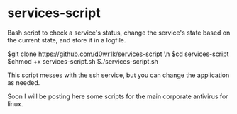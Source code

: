 # services-script
Bash script to check a service's status, change the service's state based on the current state, and store it in a logfile.



$git clone https://github.com/d0wr1k/services-script \n
$cd services-script
$chmod +x services-script.sh
$./services-script.sh

This script messes with the ssh service, but you can change the application as needed.

Soon I will be posting here some scripts for the main corporate antivirus for linux.
